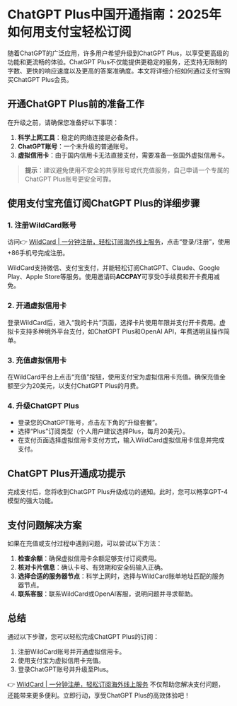 # ChatGPT Plus中国开通指南：2025年如何用支付宝轻松订阅

随着ChatGPT的广泛应用，许多用户希望升级到ChatGPT Plus，以享受更高级的功能和更流畅的体验。ChatGPT Plus不仅能提供更稳定的服务，还支持无限制的字数、更快的响应速度以及更高的答案准确度。本文将详细介绍如何通过支付宝购买ChatGPT Plus会员。

## 开通ChatGPT Plus前的准备工作

在升级之前，请确保您准备好以下事项：

1. **科学上网工具**：稳定的网络连接是必备条件。
2. **ChatGPT账号**：一个未升级的普通账号。
3. **虚拟信用卡**：由于国内信用卡无法直接支付，需要准备一张国外虚拟信用卡。

> **提示**：建议避免使用不安全的共享账号或代充值服务，自己申请一个专属的ChatGPT Plus账号更安全可靠。

## 使用支付宝充值订阅ChatGPT Plus的详细步骤

### 1. 注册WildCard账号

访问👉 [WildCard | 一分钟注册，轻松订阅海外线上服务](https://bbtdd.com/WildCard)，点击“登录/注册”，使用+86手机号完成注册。

WildCard支持微信、支付宝支付，并能轻松订阅ChatGPT、Claude、Google Play、Apple Store等服务。使用邀请码**ACCPAY**可享受0手续费和开卡费用减免。

### 2. 开通虚拟信用卡

登录WildCard后，进入“我的卡片”页面，选择卡片使用年限并支付开卡费用。虚拟卡支持多种境外平台支付，如ChatGPT Plus和OpenAI API，年费透明且操作简单。

### 3. 充值虚拟信用卡

在WildCard平台上点击“充值”按钮，使用支付宝为虚拟信用卡充值。确保充值金额至少为20美元，以支付ChatGPT Plus的月费。

### 4. 升级ChatGPT Plus

- 登录您的ChatGPT账号，点击左下角的“升级套餐”。
- 选择“Plus”订阅类型（个人用户建议选择Plus，每月20美元）。
- 在支付页面选择虚拟信用卡支付方式，输入WildCard虚拟信用卡信息并完成支付。

## ChatGPT Plus开通成功提示

完成支付后，您将收到ChatGPT Plus升级成功的通知。此时，您可以畅享GPT-4模型的强大功能。

## 支付问题解决方案

如果在充值或支付过程中遇到问题，可以尝试以下方法：

1. **检查余额**：确保虚拟信用卡余额足够支付订阅费用。
2. **核对卡片信息**：确认卡号、有效期和安全码输入正确。
3. **选择合适的服务器节点**：科学上网时，选择与WildCard账单地址匹配的服务器节点。
4. **联系客服**：联系WildCard或OpenAI客服，说明问题并寻求帮助。

## 总结

通过以下步骤，您可以轻松完成ChatGPT Plus的订阅：

1. 注册WildCard账号并开通虚拟信用卡。
2. 使用支付宝为虚拟信用卡充值。
3. 登录ChatGPT账号并升级至Plus。

👉 [WildCard | 一分钟注册，轻松订阅海外线上服务](https://bbtdd.com/WildCard) 不仅帮助您解决支付问题，还能带来更多便利。立即行动，享受ChatGPT Plus的高效体验吧！